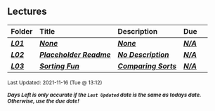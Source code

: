 ## Lectures

| Folder | Title | Description | Due |  |
|:------|:------|:------|:------|:-----:|
| ***<a href="https://github.com/rugbyprof/4883-Programming_Techniques/tree/master/Lectures/L01">L01</a>*** | ***<a href="https://github.com/rugbyprof/4883-Programming_Techniques/tree/master/Lectures/L01">None</a>*** | ***<a href="https://github.com/rugbyprof/4883-Programming_Techniques/tree/master/Lectures/L01">None</a>*** | ***<a href="https://github.com/rugbyprof/4883-Programming_Techniques/tree/master/Lectures/L01">N/A</a>*** |  |
| ***<a href="https://github.com/rugbyprof/4883-Programming_Techniques/tree/master/Lectures/L02">L02</a>*** | ***<a href="https://github.com/rugbyprof/4883-Programming_Techniques/tree/master/Lectures/L02"> Placeholder Readme </a>*** | ***<a href="https://github.com/rugbyprof/4883-Programming_Techniques/tree/master/Lectures/L02"> No Description</a>*** | ***<a href="https://github.com/rugbyprof/4883-Programming_Techniques/tree/master/Lectures/L02">N/A</a>*** |  |
| ***<a href="https://github.com/rugbyprof/4883-Programming_Techniques/tree/master/Lectures/L03">L03</a>*** | ***<a href="https://github.com/rugbyprof/4883-Programming_Techniques/tree/master/Lectures/L03"> Sorting Fun </a>*** | ***<a href="https://github.com/rugbyprof/4883-Programming_Techniques/tree/master/Lectures/L03"> Comparing Sorts</a>*** | ***<a href="https://github.com/rugbyprof/4883-Programming_Techniques/tree/master/Lectures/L03">N/A</a>*** |  |

<sup>Last Updated: 2021-11-16 (Tue @ 13:12)</sup> 

<sup>***Days Left is only accurate if the `Last Updated` date is the same as todays date. Otherwise, use the due date!***</sup> 